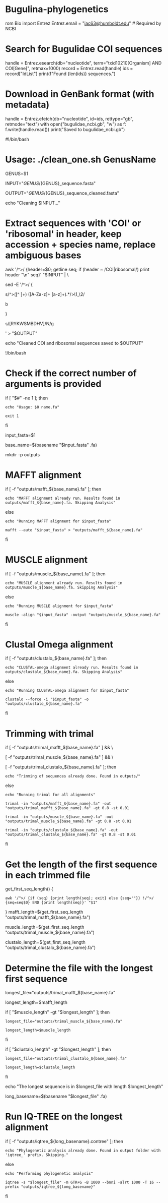 # Bugulina-phylogenetics
rom Bio import Entrez
Entrez.email = "iac63@humboldt.edu"  # Required by NCBI

# Search for Bugulidae COI sequences
handle = Entrez.esearch(db="nucleotide", term="txid10210[Organism] AND COI[Gene]", retmax=1000)
record = Entrez.read(handle)
ids = record["IdList"]
print(f"Found {len(ids)} sequences.")

# Download in GenBank format (with metadata)
handle = Entrez.efetch(db="nucleotide", id=ids, rettype="gb", retmode="text")
with open("bugulidae_ncbi.gb", "w") as f:
    f.write(handle.read())
print("Saved to bugulidae_ncbi.gb")


#!/bin/bash



# Usage: ./clean_one.sh GenusName



GENUS=$1

INPUT="${GENUS}/${GENUS}_sequence.fasta"

OUTPUT="${GENUS}/${GENUS}_sequence_cleaned.fasta"



echo "Cleaning $INPUT..."



# Extract sequences with 'COI' or 'ribosomal' in header, keep accession + species name, replace ambiguous bases

awk '/^>/ {header=$0; getline seq; if (header ~ /COI|ribosomal/) print header "\n" seq}' "$INPUT" | \

sed -E '/^>/ {

  s/^>([^ ]+) ([A-Za-z]+ [a-z]+).*/>\1_\2/

  b

}

s/[RYKWSMBDHV]/N/g

' > "$OUTPUT"

echo "Cleaned COI and ribosomal sequences saved to $OUTPUT"


!/bin/bash



# Check if the correct number of arguments is provided

if [ "$#" -ne 1 ]; then

    echo "Usage: $0 name.fa"

    exit 1

fi



input_fasta=$1

base_name=$(basename "$input_fasta" .fa)



mkdir -p outputs



# MAFFT alignment

if [ -f "outputs/mafft_${base_name}.fa" ]; then

    echo "MAFFT alignment already run. Results found in outputs/mafft_${base_name}.fa. Skipping Analysis"

else

    echo "Running MAFFT alignment for $input_fasta"

    mafft --auto "$input_fasta" > "outputs/mafft_${base_name}.fa"

fi



# MUSCLE alignment

if [ -f "outputs/muscle_${base_name}.fa" ]; then

    echo "MUSCLE alignment already run. Results found in outputs/muscle_${base_name}.fa. Skipping Analysis"

else

    echo "Running MUSCLE alignment for $input_fasta"

    muscle -align "$input_fasta" -output "outputs/muscle_${base_name}.fa"

fi
# Clustal Omega alignment

if [ -f "outputs/clustalo_${base_name}.fa" ]; then

    echo "CLUSTAL-omega alignment already run. Results found in outputs/clustalo_${base_name}.fa. Skipping Analysis"

else

    echo "Running CLUSTAL-omega alignment for $input_fasta"

    clustalo --force -i "$input_fasta" -o "outputs/clustalo_${base_name}.fa"

fi



# Trimming with trimal

if [ -f "outputs/trimal_mafft_${base_name}.fa" ] && \

   [ -f "outputs/trimal_muscle_${base_name}.fa" ] && \

   [ -f "outputs/trimal_clustalo_${base_name}.fa" ]; then

    echo "Trimming of sequences already done. Found in outputs/"

else

    echo "Running trimal for all alignments"

    trimal -in "outputs/mafft_${base_name}.fa" -out "outputs/trimal_mafft_${base_name}.fa" -gt 0.8 -st 0.01

    trimal -in "outputs/muscle_${base_name}.fa" -out "outputs/trimal_muscle_${base_name}.fa" -gt 0.8 -st 0.01

    trimal -in "outputs/clustalo_${base_name}.fa" -out "outputs/trimal_clustalo_${base_name}.fa" -gt 0.8 -st 0.01

fi



# Get the length of the first sequence in each trimmed file

get_first_seq_length() {

    awk '/^>/ {if (seq) {print length(seq); exit} else {seq=""}} !/^>/ {seq=seq$0} END {print length(seq)}' "$1"

}
mafft_length=$(get_first_seq_length "outputs/trimal_mafft_${base_name}.fa")

muscle_length=$(get_first_seq_length "outputs/trimal_muscle_${base_name}.fa")

clustalo_length=$(get_first_seq_length "outputs/trimal_clustalo_${base_name}.fa")



# Determine the file with the longest first sequence

longest_file="outputs/trimal_mafft_${base_name}.fa"

longest_length=$mafft_length



if [ "$muscle_length" -gt "$longest_length" ]; then

    longest_file="outputs/trimal_muscle_${base_name}.fa"

    longest_length=$muscle_length

fi



if [ "$clustalo_length" -gt "$longest_length" ]; then

    longest_file="outputs/trimal_clustalo_${base_name}.fa"

    longest_length=$clustalo_length

fi



echo "The longest sequence is in $longest_file with length $longest_length"

long_basename=$(basename "$longest_file" .fa)



# Run IQ-TREE on the longest alignment

if [ -f "outputs/iqtree_${long_basename}.contree" ]; then

    echo "Phylogenetic analysis already done. Found in output folder with 'iqtree_' prefix. Skipping."
else

    echo "Performing phylogenetic analysis"

    iqtree -s "$longest_file" -m GTR+G -B 1000 --bnni -alrt 1000 -T 16 --prefix "outputs/iqtree_${long_basename}"

fi
